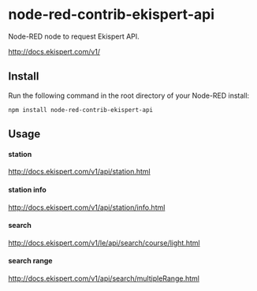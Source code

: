 # node-red-contrib-ekispert-api

Node-RED node to request Ekispert API.

http://docs.ekispert.com/v1/

## Install

Run the following command in the root directory of your Node-RED install:

~~~
npm install node-red-contrib-ekispert-api
~~~

## Usage

#### station

http://docs.ekispert.com/v1/api/station.html

#### station info

http://docs.ekispert.com/v1/api/station/info.html

#### search

http://docs.ekispert.com/v1/le/api/search/course/light.html

#### search range

http://docs.ekispert.com/v1/api/search/multipleRange.html
